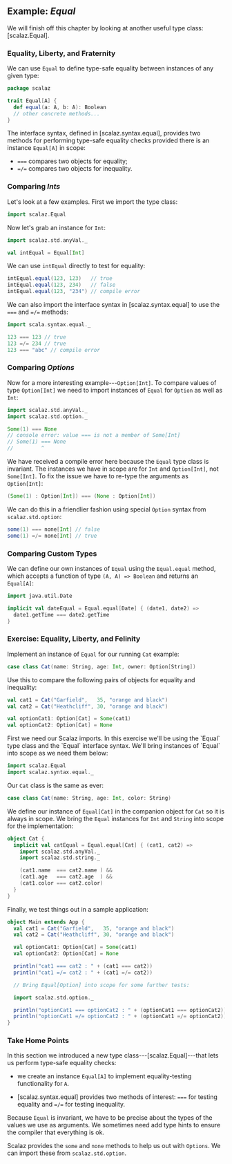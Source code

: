 ## Example: *Equal*

We will finish off this chapter by looking at another useful type class: [scalaz.Equal].

### Equality, Liberty, and Fraternity

We can use `Equal` to define type-safe equality between instances of any given type:

~~~ scala
package scalaz

trait Equal[A] {
  def equal(a: A, b: A): Boolean
  // other concrete methods...
}
~~~

The interface syntax, defined in [scalaz.syntax.equal], provides two methods for performing type-safe equality checks provided there is an instance `Equal[A]` in scope:

 - `===` compares two objects for equality;
 - `=/=` compares two objects for inequality.

### Comparing *Ints*

Let's look at a few examples. First we import the type class:

~~~ scala
import scalaz.Equal
~~~

Now let's grab an instance for `Int`:

~~~ scala
import scalaz.std.anyVal._

val intEqual = Equal[Int]
~~~

We can use `intEqual` directly to test for equality:

~~~ scala
intEqual.equal(123, 123)   // true
intEqual.equal(123, 234)   // false
intEqual.equal(123, "234") // compile error
~~~

We can also import the interface syntax in [scalaz.syntax.equal] to use the `===` and `=/=` methods:

~~~ scala
import scala.syntax.equal._

123 === 123 // true
123 =/= 234 // true
123 === "abc" // compile error
~~~

### Comparing *Options*

Now for a more interesting example---`Option[Int]`. To compare values of type `Option[Int]` we need to import instances of `Equal` for `Option` as well as `Int`:

~~~ scala
import scalaz.std.anyVal._
import scalaz.std.option._

Some(1) === None
// console error: value === is not a member of Some[Int]
// Some(1) === None
//         ^
~~~

We have received a compile error here because the `Equal` type class is invariant. The instances we have in scope are for `Int` and `Option[Int]`, not `Some[Int]`. To fix the issue we have to re-type the arguments as `Option[Int]`:

~~~ scala
(Some(1) : Option[Int]) === (None : Option[Int])
~~~

We can do this in a friendlier fashion using special `Option` syntax from `scalaz.std.option`:

~~~ scala
some(1) === none[Int] // false
some(1) =/= none[Int] // true
~~~

### Comparing Custom Types

We can define our own instances of `Equal` using the `Equal.equal` method, which accepts a function of type `(A, A) => Boolean` and returns an `Equal[A]`:

~~~ scala
import java.util.Date

implicit val dateEqual = Equal.equal[Date] { (date1, date2) =>
  date1.getTime === date2.getTime
}
~~~

### Exercise: Equality, Liberty, and Felinity

Implement an instance of `Equal` for our running `Cat` example:

~~~ scala
case class Cat(name: String, age: Int, owner: Option[String])
~~~

Use this to compare the following pairs of objects for equality and inequality:

~~~ scala
val cat1 = Cat("Garfield",   35, "orange and black")
val cat2 = Cat("Heathcliff", 30, "orange and black")

val optionCat1: Option[Cat] = Some(cat1)
val optionCat2: Option[Cat] = None
~~~

<div class="solution">
First we need our Scalaz imports. In this exercise we'll be using the `Equal` type class and the `Equal` interface syntax. We'll bring instances of `Equal` into scope as we need them below:

~~~ scala
import scalaz.Equal
import scalaz.syntax.equal._
~~~

Our `Cat` class is the same as ever:

~~~ scala
case class Cat(name: String, age: Int, color: String)
~~~

We define our instance of `Equal[Cat]` in the companion object for `Cat` so it is always in scope. We bring the `Equal` instances for `Int` and `String` into scope for the implementation:

~~~ scala
object Cat {
  implicit val catEqual = Equal.equal[Cat] { (cat1, cat2) =>
    import scalaz.std.anyVal._
    import scalaz.std.string._

    (cat1.name  === cat2.name ) &&
    (cat1.age   === cat2.age  ) &&
    (cat1.color === cat2.color)
  }
}
~~~

Finally, we test things out in a sample application:

~~~ scala
object Main extends App {
  val cat1 = Cat("Garfield",   35, "orange and black")
  val cat2 = Cat("Heathcliff", 30, "orange and black")

  val optionCat1: Option[Cat] = Some(cat1)
  val optionCat2: Option[Cat] = None

  println("cat1 === cat2 : " + (cat1 === cat2))
  println("cat1 =/= cat2 : " + (cat1 =/= cat2))

  // Bring Equal[Option] into scope for some further tests:

  import scalaz.std.option._

  println("optionCat1 === optionCat2 : " + (optionCat1 === optionCat2))
  println("optionCat1 =/= optionCat2 : " + (optionCat1 =/= optionCat2))
}
~~~
</div>

### Take Home Points

In this section we introduced a new type class---[scalaz.Equal]---that lets us perform type-safe equality checks:

 - we create an instance `Equal[A]` to implement equality-testing functionality for `A`.

 - [scalaz.syntax.equal] provides two methods of interest: `===` for testing equality and `=/=` for testing inequality.

Because `Equal` is invariant, we have to be precise about the types of the values we use as arguments. We sometimes need add type hints to ensure the compiler that everything is ok.

Scalaz provides the `some` and `none` methods to help us out with `Options`. We can import these from `scalaz.std.option`.
